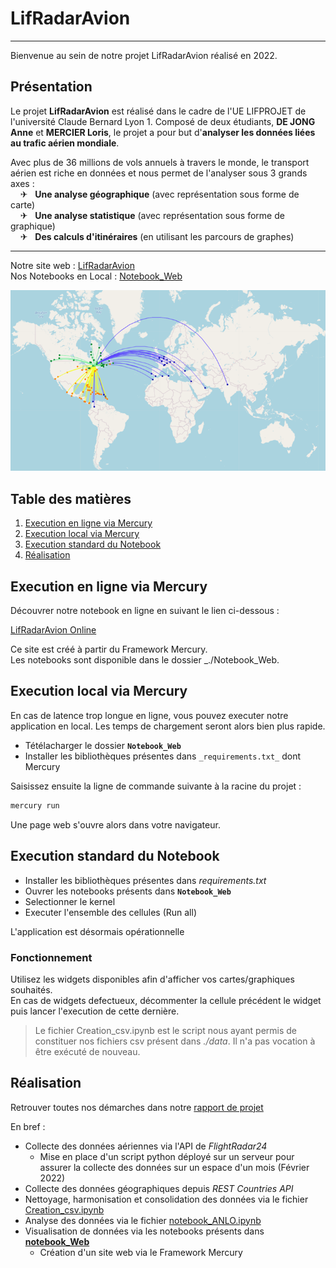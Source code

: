 # LifRadarAvion
***
Bienvenue au sein de notre projet LifRadarAvion réalisé en 2022.  

## Présentation
Le projet **LifRadarAvion** est réalisé dans le cadre de l'UE LIFPROJET de l'université 
Claude Bernard Lyon 1. Composé de deux étudiants, **DE JONG Anne** et **MERCIER Loris**, le
projet a pour but d'**analyser les données liées au trafic aérien mondiale**.

Avec plus de 36 millions de vols annuels à travers le monde, le transport aérien
est riche en données et nous permet de l'analyser sous 3 grands axes :  
&nbsp;&nbsp;&nbsp; ✈&nbsp;&nbsp; **Une analyse géographique** (avec représentation sous forme de carte)  
&nbsp;&nbsp;&nbsp; ✈&nbsp;&nbsp; **Une analyse statistique** (avec représentation sous forme de graphique)  
&nbsp;&nbsp;&nbsp; ✈&nbsp;&nbsp; **Des calculs d'itinéraires** (en utilisant les parcours de graphes) 

___
Notre site web : [LifRadarAvion](https://radaravion.runmercury.com/)  
Nos Notebooks en Local : [Notebook_Web](./Notebook_Web)

![Alt text](./ImageMap.png "Carte de connexion : Liaisons aériennes depuis Montréal")


## Table des matières
1. [Execution en ligne via Mercury](#execution-en-ligne-via-mercury)
2. [Execution local via Mercury](#execution-local-via-mercury)
3. [Execution standard du Notebook](#execution-standard-du-notebook)
4. [Réalisation](#réalisation)

## Execution en ligne via Mercury
Découvrer notre notebook en ligne en suivant le lien ci-dessous :  

[LifRadarAvion Online ](https://radaravion.runmercury.com/)

Ce site est créé à partir du Framework Mercury.   
Les notebooks sont disponible dans le dossier _./Notebook_Web.

## Execution local via Mercury
En cas de latence trop longue en ligne, vous pouvez executer notre application en local. Les temps de chargement seront alors bien plus rapide.

- Tétélacharger le dossier **```Notebook_Web```**
- Installer les bibliothèques présentes dans ```_requirements.txt_``` dont Mercury

Saisissez ensuite la ligne de commande suivante à la racine du projet :

```bash
mercury run
```
Une page web s'ouvre alors dans votre navigateur.


## Execution standard du Notebook
- Installer les bibliothèques présentes dans _requirements.txt_
- Ouvrer les notebooks présents dans **```Notebook_Web```**
- Selectionner le kernel
- Executer l'ensemble des cellules (Run all)

L'application est désormais opérationnelle

### Fonctionnement
Utilisez les widgets disponibles afin d'afficher vos cartes/graphiques souhaités.  
En cas de widgets defectueux, décommenter la cellule précédent le widget puis lancer l'execution de cette dernière.  

> Le fichier Creation_csv.ipynb est le script nous ayant permis de constituer nos fichiers csv présent dans _./data_. Il n'a pas vocation à être exécuté de nouveau.

## Réalisation
Retrouver toutes nos démarches dans notre [rapport de projet](Rapport_de_projet_ANLO.pdf)  

En bref :
- Collecte des données aériennes via l'API de _FlightRadar24_
    - Mise en place d'un script python déployé sur un serveur pour assurer la collecte des données sur un espace d'un mois (Février 2022)
- Collecte des données géographiques depuis _REST Countries API_
- Nettoyage, harmonisation et consolidation des données via le fichier [Creation_csv.ipynb](./Creation_csv.ipynb)
- Analyse des données via le fichier [notebook_ANLO.ipynb](./notebook_ANLO.ipynb)
- Visualisation de données via les notebooks présents dans **[notebook_Web](./notebook_Web)**
    - Création d'un site web via le Framework Mercury

